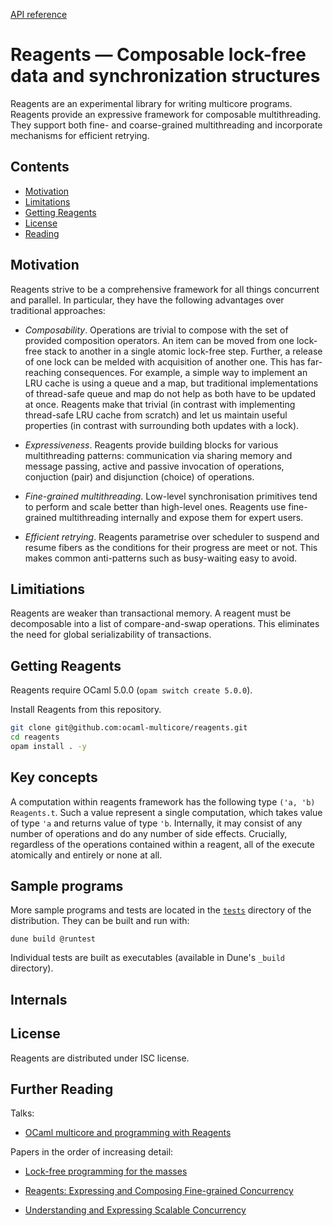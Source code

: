 [API reference](https://ocaml-multicore.github.io/reagents/doc/)

# Reagents — Composable lock-free data and synchronization structures

Reagents are an experimental library for writing multicore programs. Reagents provide an expressive framework for composable multithreading. They support both fine- and coarse-grained multithreading and incorporate mechanisms for efficient retrying.

## Contents

* [Motivation](#motivation)
* [Limitations](#limitiations)
* [Getting Reagents](#getting-reagents)
* [License](#license)
* [Reading](#reading)


## Motivation

Reagents strive to be a comprehensive framework for all things concurrent and parallel. In particular, they have the following advantages over traditional approaches: 

* *Composability*. Operations are trivial to compose with the set of provided composition operators. An item can be moved from one lock-free stack to another in a single atomic lock-free step. Further, a release of one lock can be melded with acquisition of another one. This has far-reaching consequences. For example, a simple way to implement an LRU cache is using a queue and a map, but traditional implementations of thread-safe queue and map do not help as both have to be updated at once. Reagents make that trivial (in contrast with implementing thread-safe LRU cache from scratch) and let us maintain useful properties (in contrast with surrounding both updates with a lock).

* *Expressiveness*. Reagents provide building blocks for various multithreading patterns: communication via sharing memory and message passing, active and passive invocation of operations, conjuction (pair) and disjunction (choice) of operations. 

* *Fine-grained multithreading*. Low-level synchronisation primitives tend to perform and scale better than high-level ones. Reagents use fine-grained multithreading internally and expose them for expert users. 

* *Efficient retrying*. Reagents parametrise over scheduler to suspend and resume fibers as the conditions for their progress are meet or not. This makes common anti-patterns such as busy-waiting easy to avoid.

## Limitiations

Reagents are weaker than transactional memory. A reagent must be decomposable into a list of compare-and-swap operations. This eliminates the need for global serializability of transactions. 

## Getting Reagents

Reagents require OCaml 5.0.0 (`opam switch create 5.0.0`).

Install Reagents from this repository. 
```sh 
git clone git@github.com:ocaml-multicore/reagents.git
cd reagents
opam install . -y
```

## Key concepts

A computation within reagents framework has the following type `('a, 'b) Reagents.t`. Such a value represent a single computation, which takes value of type `'a` and returns value of type `'b`. Internally, it may consist of any number of operations and do any number of side effects. Crucially, regardless of the operations contained within a reagent, all of the execute atomically and entirely or none at all. 

## Sample programs


More sample programs and tests are located in the [`tests`](tests) 
directory of the distribution. They can be built and run with:

    dune build @runtest

Individual tests are built as executables (available in Dune's `_build` directory).

## Internals

## License

Reagents are distributed under ISC license.

## Further Reading

Talks:

* [OCaml multicore and programming with Reagents](https://www.youtube.com/watch?v=qRWTws_YPBA&ab_channel=FunctionalWorks)

Papers in the order of increasing detail:

* [Lock-free programming for the masses](https://kcsrk.info/papers/reagents_ocaml16.pdf)

* [Reagents: Expressing and Composing Fine-grained Concurrency](https://aturon.github.io/academic/reagents.pdf)

* [Understanding and Expressing Scalable Concurrency](https://aturon.github.io/academic/turon-thesis.pdf)
